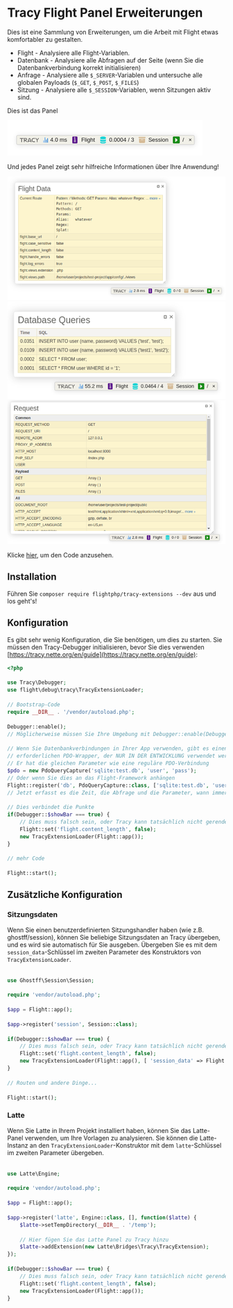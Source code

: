 Tracy Flight Panel Erweiterungen
=====

Dies ist eine Sammlung von Erweiterungen, um die Arbeit mit Flight etwas komfortabler zu gestalten.

- Flight - Analysiere alle Flight-Variablen.
- Datenbank - Analysiere alle Abfragen auf der Seite (wenn Sie die Datenbankverbindung korrekt initialisieren)
- Anfrage - Analysiere alle `$_SERVER`-Variablen und untersuche alle globalen Payloads (`$_GET`, `$_POST`, `$_FILES`)
- Sitzung - Analysiere alle `$_SESSION`-Variablen, wenn Sitzungen aktiv sind.

Dies ist das Panel

![Flight-Leiste](https://raw.githubusercontent.com/flightphp/tracy-extensions/master/flight-tracy-bar.png)

Und jedes Panel zeigt sehr hilfreiche Informationen über Ihre Anwendung!

![Flight-Daten](https://raw.githubusercontent.com/flightphp/tracy-extensions/master/flight-var-data.png)
![Flight-Datenbank](https://raw.githubusercontent.com/flightphp/tracy-extensions/master/flight-db.png)
![Flight-Anfrage](https://raw.githubusercontent.com/flightphp/tracy-extensions/master/flight-request.png)

Klicke [hier](https://github.com/flightphp/tracy-extensions), um den Code anzusehen.

Installation
-------
Führen Sie `composer require flightphp/tracy-extensions --dev` aus und los geht's!

Konfiguration
-------
Es gibt sehr wenig Konfiguration, die Sie benötigen, um dies zu starten. Sie müssen den Tracy-Debugger initialisieren, bevor Sie dies verwenden [https://tracy.nette.org/en/guide](https://tracy.nette.org/en/guide):

```php
<?php

use Tracy\Debugger;
use flight\debug\tracy\TracyExtensionLoader;

// Bootstrap-Code
require __DIR__ . '/vendor/autoload.php';

Debugger::enable();
// Möglicherweise müssen Sie Ihre Umgebung mit Debugger::enable(Debugger::DEVELOPMENT) angeben

// Wenn Sie Datenbankverbindungen in Ihrer App verwenden, gibt es einen
// erforderlichen PDO-Wrapper, der NUR IN DER ENTWICKLUNG verwendet werden sollte (bitte nicht in der Produktion!)
// Er hat die gleichen Parameter wie eine reguläre PDO-Verbindung
$pdo = new PdoQueryCapture('sqlite:test.db', 'user', 'pass');
// Oder wenn Sie dies an das Flight-Framework anhängen
Flight::register('db', PdoQueryCapture::class, ['sqlite:test.db', 'user', 'pass']);
// Jetzt erfasst es die Zeit, die Abfrage und die Parameter, wann immer Sie eine Abfrage machen

// Dies verbindet die Punkte
if(Debugger::$showBar === true) {
	// Dies muss falsch sein, oder Tracy kann tatsächlich nicht gerendert werden :(
	Flight::set('flight.content_length', false);
	new TracyExtensionLoader(Flight::app());
}

// mehr Code

Flight::start();
```

## Zusätzliche Konfiguration

### Sitzungsdaten
Wenn Sie einen benutzerdefinierten Sitzungshandler haben (wie z.B. ghostff/session), können Sie beliebige Sitzungsdaten an Tracy übergeben, und es wird sie automatisch für Sie ausgeben. Übergeben Sie es mit dem `session_data`-Schlüssel im zweiten Parameter des Konstruktors von `TracyExtensionLoader`.

```php

use Ghostff\Session\Session;

require 'vendor/autoload.php';

$app = Flight::app();

$app->register('session', Session::class);

if(Debugger::$showBar === true) {
	// Dies muss falsch sein, oder Tracy kann tatsächlich nicht gerendert werden :(
	Flight::set('flight.content_length', false);
	new TracyExtensionLoader(Flight::app(), [ 'session_data' => Flight::session()->getAll() ]);
}

// Routen und andere Dinge...

Flight::start();
```

### Latte

Wenn Sie Latte in Ihrem Projekt installiert haben, können Sie das Latte-Panel verwenden, um Ihre Vorlagen zu analysieren. Sie können die Latte-Instanz an den `TracyExtensionLoader`-Konstruktor mit dem `latte`-Schlüssel im zweiten Parameter übergeben.

```php

use Latte\Engine;

require 'vendor/autoload.php';

$app = Flight::app();

$app->register('latte', Engine::class, [], function($latte) {
	$latte->setTempDirectory(__DIR__ . '/temp');

	// Hier fügen Sie das Latte Panel zu Tracy hinzu
	$latte->addExtension(new Latte\Bridges\Tracy\TracyExtension);
});

if(Debugger::$showBar === true) {
	// Dies muss falsch sein, oder Tracy kann tatsächlich nicht gerendert werden :(
	Flight::set('flight.content_length', false);
	new TracyExtensionLoader(Flight::app());
}
